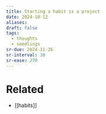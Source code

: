 ```yaml
---
title: Starting a habit is a project
date: 2024-10-12
aliases: 
draft: false
tags:
  - thoughts
  - seedlings
sr-due: 2024-11-26
sr-interval: 30
sr-ease: 270
---
```

# Related

- [[habits]]